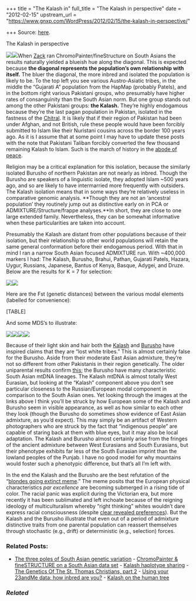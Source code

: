 +++
title = "The Kalash in"
full_title = "The Kalash in perspective"
date = "2012-02-15"
upstream_url = "https://www.gnxp.com/WordPress/2012/02/15/the-kalash-in-perspective/"

+++
Source: [here](https://www.gnxp.com/WordPress/2012/02/15/the-kalash-in-perspective/).

The Kalash in perspective



[![](https://i0.wp.com/blogs.discovermagazine.com/gnxp/files/2012/02/south-asia-coancestry-1024x921-300x269.png?resize=300%2C269)![](https://i0.wp.com/blogs.discovermagazine.com/gnxp/files/2012/02/south-asia-coancestry-1024x921-300x269.png?resize=300%2C269)](https://i0.wp.com/blogs.discovermagazine.com/gnxp/files/2012/02/south-asia-coancestry-1024x921.png)When [Zack](http://www.harappadna.org/2012/01/chromopainterfinestructure-south-asians/) ran ChromoPainter/fineStructure on South Asians the results naturally yielded a blueish hue along the diagonal. This is expected because **the diagonal represents the population’s own relationship with itself.** The bluer the diagonal, the more inbred and isolated the population is likely to be. To the top left you see various Austro-Asiatic tribes, in the middle the “Gujarati A” population from the HapMap (probably Patels), and in the bottom right various Pakistani groups, who presumably have higher rates of consanguinity than the South Asian norm. But one group stands out among the other Pakistani groups: **the Kalash.** They’re highly endogamous because they’re the last pagan population in Pakistan, isolated in the fastness of the [Chitral](https://en.wikipedia.org/wiki/Chitral). It is likely that if their region of Pakistan had been under Afghan, and not British, rule these people would have been forcibly submitted to Islam like their Nuristani cousins across the border 100 years ago. As it is I assume that at some point I may have to update these posts with the note that Pakistani Taliban forcibly converted the few thousand remaining Kalash to Islam. Such is the march of history in the [abode of peace](https://en.wikipedia.org/wiki/Divisions_of_the_world_in_Islam#Major_religious_divisions).

Religion may be a critical explanation for this isolation, because the similarly isolated Burusho of northern Pakistan are not nearly as inbred. Though the Burusho are speakers of a linguistic isolate, they adopted Islam \~500 years ago, and so are likely to have intermarried more frequently with outsiders. The Kalash isolation means that in some ways they’re relatively useless in comparative genomic analysis. **Though they are not an ‘ancestral population’ they routinely jump out as distinctive early on in PCA or ADMIXTURE/Structure/frappe analyses.**In short, they are close to one large extended family. Nevertheless, they can be somewhat informative when these particularities are taken into account.

Presumably the Kalash are distant from other populations because of their isolation, but their relationship to other world populations will retain the same general conformation before their endogamous period. With that in mind I ran a narrow South Asian focused ADMIXTURE run. With \~400,000 markers I had: The Kalash, Burusho, Brahui, Pathan, Gujarati Patels, Hazara, Uygur, Russians, Japanese, Bantus of Kenya, Basque, Adygei, and Druze. Below are the results for K = 7 for selection:



[![](https://i0.wp.com/blogs.discovermagazine.com/gnxp/files/2012/02/k7.png?resize=538%2C538)![](https://i0.wp.com/blogs.discovermagazine.com/gnxp/files/2012/02/k7.png?resize=538%2C538)](https://i0.wp.com/blogs.discovermagazine.com/gnxp/files/2012/02/k7.png)

Here are the Fst (genetic distances) between the various modal elements (labelled for convenience):

[TABLE]

And some MDS’s to illustrate:

[![](https://i0.wp.com/blogs.discovermagazine.com/gnxp/files/2012/02/mds1.png?resize=538%2C538)![](https://i0.wp.com/blogs.discovermagazine.com/gnxp/files/2012/02/mds1.png?resize=538%2C538)](https://i0.wp.com/blogs.discovermagazine.com/gnxp/files/2012/02/mds1.png)[![](https://i0.wp.com/blogs.discovermagazine.com/gnxp/files/2012/02/mds2.png?resize=538%2C506)![](https://i0.wp.com/blogs.discovermagazine.com/gnxp/files/2012/02/mds2.png?resize=538%2C506)](https://i0.wp.com/blogs.discovermagazine.com/gnxp/files/2012/02/mds2.png)

Because of their light skin and hair both the [Kalash](https://www.google.com/search?q=kalash&hl=en&rlz=1G1ASUT_ENUS459&prmd=imvns&tbm=isch&tbo=u&source=univ&sa=X&ei=XKE8T-mzKY_KiQL7irXNAQ&ved=0CEoQsAQ&biw=1366&bih=607) and [Burusho](https://www.google.com/search?q=kalash&hl=en&rlz=1G1ASUT_ENUS459&prmd=imvns&tbm=isch&tbo=u&source=univ&sa=X&ei=XKE8T-mzKY_KiQL7irXNAQ&ved=0CEoQsAQ&biw=1366&bih=607) have inspired claims that they are “lost white tribes.” This is almost certainly false for the Burusho. Aside from their moderate East Asian admixture, they’re not so different from other Pakistanis in their region genetically. The older uniparental results confirm [this](http://www.sciencedirect.com/science/article/pii/S0002929707643523); the Burusho have many characteristic South Asian mtDNA lineages. The Kalash mtDNA is almost totally West Eurasian, but looking at the “Kalash” component above you don’t see particular closeness to the Russian/European modal component in comparison to the South Asian ones. Yet looking through the images at the links above I think you’ll be struck by how European some of the Kalash and Burusho seem in visible appearance, as well as how similar to each other they look (though the Burusho do sometimes show evidence of East Asian admixture, as you’d expect). This may simply be an artifact of Western photographers who are struck by the fact that “indigenous people” are capable of staring back at them with blue eyes, but it may also be local adaptation. The Kalash and Burusho almost certainly arise from the fringes of the ancient admixture between West Eurasians and South Eurasians, but their phenotype exhibits far less of the South Eurasian imprint than the lowland peoples of the Punjab. I have no good model for why mountains would foster such a phenotypic difference, but that’s all I’m left with.

In the end the Kalash and the Burusho are the best refutation of the “[blondes going extinct meme](http://blogs.discovermagazine.com/gnxp/2006/03/golden-ideas/).” The meme posits that the European physical characteristics *par excellence* are becoming submerged in a rising tide of color. The racial panic was explicit during the Victorian era, but more recently it has been sublimated and left inchoate because of the reigning ideology of multiculturalism whereby “right thinking” whites wouldn’t dare express racial consciousness (despite [clear revealed preferences](http://blogs.discovermagazine.com/gnxp/2008/07/why-does-race-matter-for-women/)). But the Kalash and the Burusho illustrate that even out of a period of admixture distinctive traits from one parental population can reassert themselves through stochastic (e.g., drift) or deterministic (e.g., selection) forces.

### Related Posts:

- [The three poles of South Asian genetic
  variation](https://www.gnxp.com/WordPress/2011/04/28/the-three-poles-of-south-asian-genetic-variation/) - [ChromoPainter & fineSTRUCTURE on a South Asian data
  set](https://www.gnxp.com/WordPress/2012/02/01/chromopainter-finestructure-on-a-south-asian-data-set/) - [Kalash haplotype
  sharing](https://www.gnxp.com/WordPress/2012/02/18/kalash-haplotype-sharing/) - [The Genetics Of The St. Thomas Christians, part
  2](https://www.gnxp.com/WordPress/2019/04/24/the-genetics-of-the-st-thomas-christians-part-2/) - [Using your 23andMe data: how inbred are
  you?](https://www.gnxp.com/WordPress/2013/01/09/using-your-23andme-data-how-inbred-are-you/) - [Kalash on the human
  tree](https://www.gnxp.com/WordPress/2012/02/18/kalash-on-the-human-tree/)

### *Related*

[](https://www.addtoany.com/add_to/facebook?linkurl=https%3A%2F%2Fwww.gnxp.com%2FWordPress%2F2012%2F02%2F15%2Fthe-kalash-in-perspective%2F&linkname=The%20Kalash%20in%20perspective "Facebook")[](https://www.addtoany.com/add_to/twitter?linkurl=https%3A%2F%2Fwww.gnxp.com%2FWordPress%2F2012%2F02%2F15%2Fthe-kalash-in-perspective%2F&linkname=The%20Kalash%20in%20perspective "Twitter")[](https://www.addtoany.com/add_to/email?linkurl=https%3A%2F%2Fwww.gnxp.com%2FWordPress%2F2012%2F02%2F15%2Fthe-kalash-in-perspective%2F&linkname=The%20Kalash%20in%20perspective "Email")[](https://www.addtoany.com/share)
